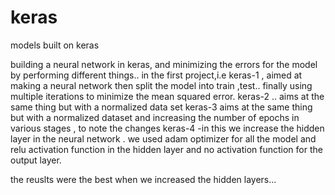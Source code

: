 # keras
models built on keras

building a neural network in keras, and minimizing the errors for the model by performing different things..
in the first project,i.e keras-1 , aimed at making a neural network then split the model into train ,test.. finally using multiple iterations
to minimize the mean squared error.
keras-2 .. aims at the same thing but with a normalized data set
keras-3 aims at the same thing but with a normalized dataset and increasing the number of epochs in various stages , to note the changes
keras-4 -in this we increase the hidden layer in the neural network .
we used adam optimizer for all the model and relu activation function in the hidden layer and no activation function for the output layer.

the reuslts were the best when we increased the hidden layers...
